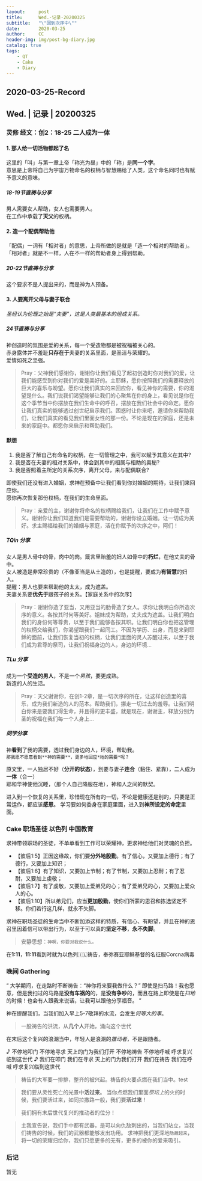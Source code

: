 ```yaml
---
layout:     post
title:      Wed.-记录-20200325
subtitle:   "\"回到次序中\""
date:       2020-03-25
author:     CC
header-img: img/post-bg-diary.jpg
catalog: true
tags:
    - QT
    - Cake
    - Diary
---
```


## 2020-03-25-Record
## Wed. | 记录 | 20200325

### 灵修 经文：创2：18-25 二人成为一体

#### 1. 那人给一切活物都起了名

这里的「叫」与第一章上帝「称光为昼」中的「称」是**同一个字**。  
意思是上帝将自己为宇宙万物命名的权柄与智慧赐给了人类，这个命名同时也有赋予意义的意味。

##### 18-19节直祷与分享

男人需要女人帮助，女人也需要男人。  
在工作中承载了**天父**的权柄。

#### 2. 造一个配偶帮助他

「配偶」一词有「相对者」的意思，上帝所做的是就是「造一个相对的帮助者」。  
「相对者」就是不一样，人在不一样的帮助者身上得到帮助。  

##### 20-22节直祷与分享

这个要求不是人提出来的，而是神为人预备。  

#### 3. 人要离开父母与妻子联合

*圣经认为伦理之始是“夫妻”，这是人类最基本的组成关系。*  

##### 24节直祷与分享

神创造时的氛围是爱的关系，每一个受造物都是被祝福被关心的。  
赤身露体并不羞耻**只存在于**夫妻的关系里面，是圣洁与荣耀的。  
爱情如死之坚强。  

> Pray：父神我们感谢你，谢谢你让我们看见了起初创造时你对我们的爱，让我们能感受到你对我们的爱是美好的。主耶稣，愿你按照我们的需要释放的巨大的喜乐与盼望。愿你让我们真实的来回应你，看见神你的需要，你的渴望是什么。我们说我们渴望能够让我们的心聚焦在你的身上，看见说是你在这个季节当中你摆放在我们生命中的呼召，摆放在我们社会中的命定。愿你让我们真实的能够透过创世纪启示我们。困惑时让你来吧，邀请你来帮助我们，让我们真实的看见我们里面女性的那一份。不论是现在的家庭，还是未来的家庭中。都愿你来启示和帮助我们。

#### 默想

1. 我是否了解自己有命名的权柄，在一切管理之中，我可以赋予其意义在其中?
2. 我是否在夫妻的相对关系中，体会到其中的相属与相助的奥秘?
3. 我是否照着主所定的关系次序，离开父母，来与配偶联合?

即使我们还没有进入婚姻，求神在预备中让我们看到你对婚姻的期待，让我们来回应你。  
愿你再次恢复那份权柄，在我们的生命里面。  

> Pray：亲爱的主，谢谢你将命名的权柄赐给我们，让我们在工作中赋予意义。谢谢你让我们知道我们是需要帮助的，谢谢你设立婚姻。让一切成为美好。求主赐福给我们的婚姻与家庭，活在你赋予的次序之中，阿们！

##### TQin 分享

女人是男人骨中的骨，肉中的肉。箴言里贻羞的妇人如骨中的**朽烂**，在他丈夫的骨中。  
女人被造是非常珍贵的（不像亚当是从土造的），也是提醒，要成为**有智慧**的妇人。  
提醒：男人也要来帮助他的太太，成为遮盖。  
夫妻关系要**优先于**跟孩子的关系。【家庭关系中的次序】  

> Pray：谢谢你造了亚当，又用亚当的肋骨造了女人。求你让我明白你所造次序的意义。各按其时何等美好。姐妹成为帮助，丈夫成为遮盖。让我们明白我们的身份何等尊贵，以至于我们能够各按其职。让我们明白你也把这管理的权柄交给我们，你渴望跟我们一起同工。不因为学历、出身，而是来到耶稣的面前，让我们恢复当初的权柄，让我们里面的灵人苏醒过来，以至于我们成为君尊的祭司，让我们祝福身边的人，身边的环境…

##### TLu 分享

成为一个**受造的男人**，不是一个*男孩*，要更成熟。  
新造的人的生活。

> Pray：天父谢谢你，在创1-2章，是一切次序的所在，让这样创造里的喜乐，成为我们新造的人的范本。帮助我们，挪走一切过去的羞辱。让我们明白你来是要我们得生命，并且得的更丰盛，就是现在，谢谢主，释放分别为圣的祝福在我们每一个人身上…

##### 同学分享

神**看到**了我的需要，透过我们身边的人，环境，帮助我。  
`那我愿不愿意看到**神的需要**，更多地回应*祂的需要*呢？`  

原文里，一人独居不好（**分开的状态**），到要与妻子**连合**（黏住、紧靠），二人成为**一体**（合一）  
耶和华神使他沉睡，（那个人自己降服在地），神和人之间的默契。  

进入到一个恢复的关系里，珍惜现在所有的一切，不论是健康还是别的，只要是正常运作，都应该**感恩**。
学习要如何委身在家庭里面，进入到**神所设定的命定**里面。

### Cake 职场圣徒 以色列 中国教育

求神带领职场的圣徒，不单单看到工作可以荣耀神，更求神给他们对灵魂的负担。

- 【彼后1:5】正因这缘故，你们要**分外地殷勤**。有了信心，又要加上德行；有了德行，又要加上知识；
- 【彼后1:6】有了知识，又要加上节制；有了节制，又要加上忍耐；有了忍耐，又要加上虔敬；
- 【彼后1:7】有了虔敬，又要加上爱弟兄的心；有了爱弟兄的心，又要加上爱众人的心。
- 【彼后1:10】所以弟兄们，应当**更加殷勤**，使你们所蒙的恩召和拣选坚定不移。你们若行这几样，就永不失脚。

求神在职场圣徒的生命当中不断加添这样的特质，有信心、有盼望，并且在神的恩召里因着信可以带出行为，以至于可以真的**坚定不移**，**永不失脚**。
> 安静思想：`神啊，你要对我说什么。`

在**1:11**，**11:11**看到时就为以色列🇮🇱祷告，奉弥赛亚耶稣基督的名征服Corcna病毒

### 晚间 Gathering

“
大学期间，在走路时不断祷告：“神你将来要我做什么？”
即使是扫马路！我也愿意，但是我扫过的马路是**没有车祸的**的，是**没有争吵**的，而且在路上即使是在*扫地*的时候！也会有人跟我来说话，让我可以跟他分享福音。
”

神在提醒我们，当我们加入早上5-7敬拜的水流，会发生*何等大的事*。

> 一股祷告的洪流，从**几个人**开始，涌向这个世代

在末后这个复兴的浪潮当中，年轻人是浪潮的*推动者*，不是跟随者。

♪ 不停地叩门 不停地寻求 天上的门为我们打开 不停地祷告 不停地呼喊 呼求复兴临到这世代
♪ 我们在叩门 我们在寻求 天上的门为我们打开 我们在祷告 我们在呼喊 呼求复兴临到这世代

> 祷告的大军要一排排，整齐的被兴起。祷告的火要点燃在我们当中。test

> 我们要从灵性死亡的光景中**活过来**。
> 当你点燃我们里面*祭坛上*的火的时候，我们要活过来，如同拉撒路一般，我们要**活过来**！
> 
> 我们拥有末后世代复兴的推动者的位分！

> 主我宣告说，我们手中都有武器，是可以向仇敌刺出的，当我们站立，当我们祷告的时候，我们的武器都能够发出功用。
> 求神把我们更深地`隐藏起来`，将一切的荣耀归给你，我们只愿更多的无有，更多的被你的爱来吸引。

### 后记

暂无

